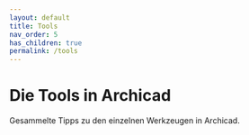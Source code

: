 ```yaml
---
layout: default
title: Tools
nav_order: 5
has_children: true
permalink: /tools
---
```

# Die Tools in Archicad

Gesammelte Tipps zu den einzelnen Werkzeugen in Archicad.
